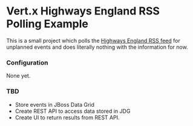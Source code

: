 # Vert.x Highways England RSS Polling Example

This is a small project which polls the [Highways England RSS feed](http://m.highways.gov.uk/feeds/rss/UnplannedEvents.xml) for unplanned events and does literally nothing with the information for now.


### Configuration
None yet.

### TBD
* Store events in JBoss Data Grid
* Create REST API to access data stored in JDG
* Create UI to return results from REST API.
